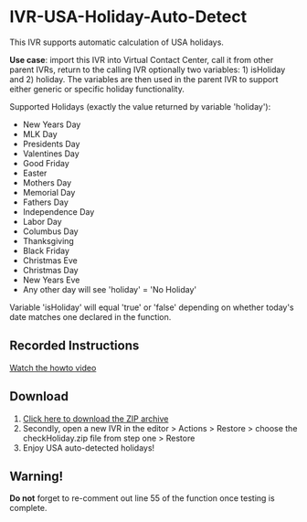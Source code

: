 # IVR-USA-Holiday-Auto-Detect
This IVR supports automatic calculation of USA holidays.

**Use case**: import this IVR into Virtual Contact Center, call it from other parent IVRs, return to the calling IVR optionally two variables: 1) isHoliday and 2) holiday. The variables are then used in the parent IVR to support either generic or specific holiday functionality.

Supported Holidays (exactly the value returned by variable 'holiday'):
* New Years Day
* MLK Day
* Presidents Day
* Valentines Day
* Good Friday
* Easter
* Mothers Day
* Memorial Day
* Fathers Day
* Independence Day
* Labor Day
* Columbus Day
* Thanksgiving
* Black Friday
* Christmas Eve
* Christmas Day
* New Years Eve
* Any other day will see 'holiday' = 'No Holiday'

Variable 'isHoliday' will equal 'true' or 'false' depending on whether today's date matches one declared in the function.

## Recorded Instructions
[Watch the howto video](https://fivn-my.sharepoint.com/:v:/g/personal/jsosebee_five9_com/EVVSIL-g35JKlP1k89gBB7sBjvWTPOaMVcNdPjY0DUU47g)

## Download
1. [Click here to download the ZIP archive](https://github.com/Five9DeveloperProgram/IVR-USA-Holiday-Auto-Detect/blob/master/checkHoliday.zip?raw=true)
1. Secondly, open a new IVR in the editor > Actions > Restore > choose the checkHoliday.zip file from step one > Restore
1. Enjoy USA auto-detected holidays!

## Warning!
**Do not** forget to re-comment out line 55 of the function once testing is complete.
